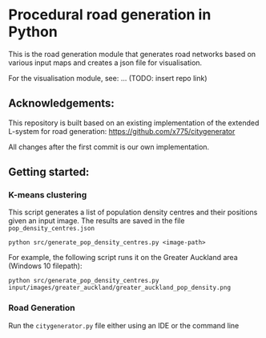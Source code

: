 # Procedural road generation in Python

This is the road generation module that generates road networks based on various input maps and creates a json file for visualisation.

For the visualisation module, see: ... (TODO: insert repo link)

## Acknowledgements:
This repository is built based on an existing implementation of the extended L-system for road generation:
https://github.com/x775/citygenerator

All changes after the first commit is our own implementation.

## Getting started:

### K-means clustering
This script generates a list of population density centres and their positions given an input image. The results are saved in the file `pop_density_centres.json`

```
python src/generate_pop_density_centres.py <image-path>
```

For example, the following script runs it on the Greater Auckland area (Windows 10 filepath):
```
python src/generate_pop_density_centres.py input/images/greater_auckland/greater_auckland_pop_density.png
```

### Road Generation
Run the `citygenerator.py` file either using an IDE or the command line
